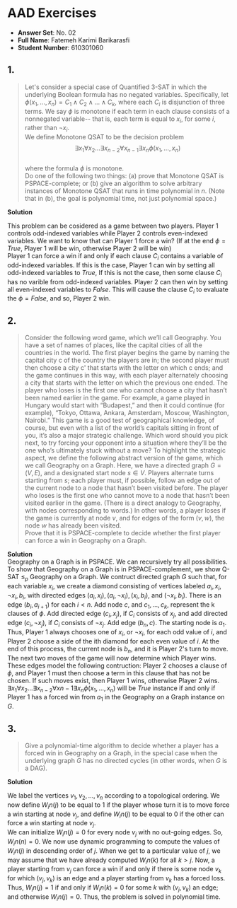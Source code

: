 # AAD Exercises

- **Answer Set**: No. 02
- **Full Name**: Fatemeh Karimi Barikarasfi
- **Student Number**: 610301060

## 1.

> Let's consider a special case of Quantified 3-SAT in which the underlying Boolean formula has no negated variables. Specifically, let $\phi(x_1, \dots , x_n) = C_1 \land C_2 \land \dots \land C_k$, where each $C_i$ is disjunction of three terms. We say $\phi$ is monotone if each term in each clause consists of a nonnegated variable-- that is, each term is equal to $x_i$, for some $i$, rather than $\neg x_i$.  
> We define Monotone QSAT to be the decision problem
> $$\exists x_1 \forall x_2 \dots \exists x_{n-2}\forall x_{n-1}\exists x_n \phi(x_1, \dots , x_n)$$  
> where the formula $\phi$ is monotone.  
> Do one of the following two things: (a) prove that Monotone QSAT is
> PSPACE-complete; or (b) give an algorithm to solve arbitrary instances of
> Monotone QSAT that runs in time polynomial in $n$. (Note that in (b), the
> goal is polynomial time, not just polynomial space.)

**Solution**

This problem can be cosidered as a game between two players. Player 1 controls odd-indexed variables while Player 2 controls even-indexed variables. We want to know that can Player 1 force a win? (If at the end $\phi = True$, Player 1 will be win, otherwise Player 2 will be win)  
Player 1 can force a win if and only if each clause $C_i$ contains a variable of odd-indexed variables. If this is the case, Player 1 can win by setting all odd-indexed variables to $True$, If this is not the case, then some clause $C_i$ has no varible from odd-indexed variables. Player 2 can then win by setting all even-indexed variables to $False$. This will cause the clause $C_i$ to evaluate the $\phi = False$, and so, Player 2 win.

## 2.

> Consider the following word game, which we’ll call Geography. You have
> a set of names of places, like the capital cities of all the countries in the world. The first player begins the game by naming the capital city c of the country the players are in; the second player must then choose a city
> c' that starts with the letter on which c ends; and the game continues in this way, with each player alternately choosing a city that starts with the letter on which the previous one ended. The player who loses is the first
> one who cannot choose a city that hasn’t been named earlier in the game. For example, a game played in Hungary would start with “Budapest,”
> and then it could continue (for example), “Tokyo, Ottawa, Ankara, Amsterdam, Moscow, Washington, Nairobi.”
> This game is a good test of geographical knowledge, of course, but even with a list of the world’s capitals sitting in front of you, it’s also a major strategic challenge. Which word should you pick next, to try forcing your opponent into a situation where they’ll be the one who’s ultimately
> stuck without a move?
> To highlight the strategic aspect, we define the following abstract
> version of the game, which we call Geography on a Graph. Here, we have
> a directed graph $G = (V, E)$, and a designated start node $s ∈ V$. Players alternate turns starting from $s$; each player must, if possible, follow an edge out of the current node to a node that hasn’t been visited before. The
> player who loses is the first one who cannot move to a node that hasn’t been visited earlier in the game. (There is a direct analogy to Geography, with nodes corresponding to words.) In other words, a player loses if the game is currently at node $v$, and for edges of the form $(v, w)$, the node $w$ has already been visited.  
> Prove that it is PSPACE-complete to decide whether the first player
> can force a win in Geography on a Graph.

**Solution**  
Geography on a Graph is in PSPACE. We can recursively try all possibilities.  
To show that Geography on a Graph is in PSPACE-complement, we show Q-SAT $\leqslant_p$ Geography on a Graph. We contruct directed graph $G$ such that, for each variable $x_i$, we create a diamond consisting of vertices labeled $a_i, x_i, \neg x_i, b_i$, with directed edges $(a_i, x_i), (a_i, \neg x_i), (x_i, b_i),$ and $(\neg x_i, b_i)$. There is an edge $(b_i, a_{i+1})$ for each $i < n$. Add node $c$, and $c_1, \dots , c_k$, represent the k clauses of $\phi$. Add directed edge $(c_i, x_j)$, if $C_i$ consists of $x_j$, and add directed edge $(c_i, \neg x_j)$, if $C_i$ consists of $\neg x_j$. Add edge $(b_n, c)$. The starting node is $a_1$. Thus, Player 1 always chooses one of $x_i$, or $\neg x_i$, for each odd value of $i$, and Player 2 choose a side of the ith diamond for each even value of $i$. At the end of this process, the current node is $b_n$, and it is Player 2's turn to move.  
The next two moves of the game will now determine which Player wins. These edges model the following contruction: Player 2 chooses a clause of $\phi$, and Player 1 must then choose a term in this clause that has not be chosen. If such moves exist, then Player 1 wins, otherwise Player 2 wins.  
$\exists x_1 \forall x_2 \dots \exists x_{n-2}\forall x{n-1}\exists x_n \phi(x_1, \dots , x_n)$ will be $True$ instance if and only if Player 1 has a forced win from $a_1$ in the Geography on a Graph instance on $G$.

## 3.

> Give a polynomial-time algorithm to decide whether a player has a forced
> win in Geography on a Graph, in the special case when the underlying
> graph $G$ has no directed cycles (in other words, when $G$ is a DAG).

**Solution**

We label the vertices $v_1, v_2, \dots , v_n$ according to a topological ordering. We now define $W_in(j)$ to be equal to $1$ if the player whose turn it is to move force a win starting at node $v_j$, and define $W_in(j)$ to be equal to $0$ if the other can force a win starting at node $v_j$.  
We can initialize $W_in(j) = 0$ for every node $v_j$ with no out-going edges. So, $W_in(n) = 0$. We now use dynamic programming to compute the values of $W_in(j)$ in descending order of $j$. When we get to a particular value of $j$, we may assume that we have already computed $W_in(k)$ for all $k > j$. Now, a player starting from $v_j$ can force a win if and only if there is some node $v_k$ for which $(v_j, v_k)$ is an edge and a player starting from $v_k$ has a forced loss. Thus, $W_in(j) = 1$ if and only if $W_in(k) = 0$ for some $k$ with $(v_j, v_k)$ an edge; and otherwise $W_in(j) = 0$. Thus, the problem is solved in polynomial time.
